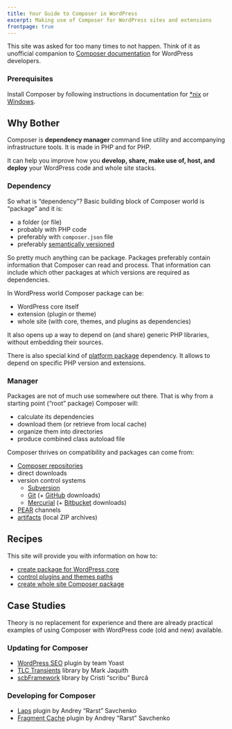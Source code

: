 ```yaml
---
title: Your Guide to Composer in WordPress
excerpt: Making use of Composer for WordPress sites and extensions
frontpage: true
---
```

This site was asked for too many times to not happen. Think of it as unofficial companion to [Composer documentation](http://getcomposer.org/doc/) for WordPress developers.

### Prerequisites

Install Composer by following instructions in documentation for [*nix](http://getcomposer.org/doc/00-intro.md#installation-nix) or [Windows](http://getcomposer.org/doc/00-intro.md#installation-windows).

## Why Bother

Composer is **dependency manager** command line utility and accompanying infrastructure tools. It is made in PHP and for PHP.

It can help you improve how you **develop, share, make use of, host, and deploy** your WordPress code and whole site stacks.

### Dependency

So what is “dependency”? Basic building block of Composer world is “package” and it is:

 - a folder (or file)
 - probably with PHP code
 - preferably with `composer.json` file
 - preferably [semantically versioned](http://semver.org/)

So pretty much anything can be package. Packages preferably contain information that Composer can read and process. That information can include which other packages at which versions are required as dependencies.

In WordPress world Composer package can be:

 - WordPress core itself
 - extension (plugin or theme)
 - whole site (with core, themes, and plugins as dependencies)

It also opens up a way to depend on (and share) generic PHP libraries, without embedding their sources.

There is also special kind of [platform package](http://getcomposer.org/doc/02-libraries.md#platform-packages) dependency. It allows to depend on specific PHP version and extensions.

### Manager

Packages are not of much use somewhere out there. That is why from a starting point (“root” package) Composer will:

 - calculate its dependencies
 - download them (or retrieve from local cache)
 - organize them into directories
 - produce combined class autoload file

Composer thrives on compatibility and packages can come from:

 - [Composer repositories](http://getcomposer.org/doc/05-repositories.md#composer)
 - direct downloads
 - version control systems
   - [Subversion](http://subversion.apache.org/)
   - [Git](http://git-scm.com/) (+ [GitHub](https://github.com/) downloads)
   - [Mercurial](http://mercurial.selenic.com/) (+ [Bitbucket](https://bitbucket.org/) downloads)
 - [PEAR](http://pear.php.net/) channels
 - [artifacts](http://getcomposer.org/doc/05-repositories.md#artifact) (local ZIP archives)

## Recipes

This site will provide you with information on how to:

 - [create package for WordPress core](/_pages/recipe/core-package)
 - [control plugins and themes paths](/_pages/recipe/paths-control)
 - [create whole site Composer package](/_pages/recipe/site-stack)
 

## Case Studies

Theory is no replacement for experience and there are already practical examples of using Composer with WordPress code (old and new) available. 

### Updating for Composer

 - [WordPress SEO](/_pages/case-study/wordpress-seo) plugin by team Yoast
 - [TLC Transients](/_pages/case-study/tlc-transients) library by Mark Jaquith
 - [scbFramework](/_pages/case-study/scbframework) library by Cristi “scribu” Burcă

### Developing for Composer

 - [Laps](/_pages/case-study/laps) plugin by Andrey “Rarst” Savchenko
 - [Fragment Cache](/_pages/case-study/fragment-cache) plugin by Andrey “Rarst” Savchenko